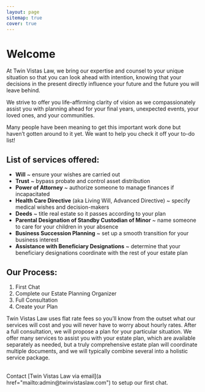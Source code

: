 ```yaml
---
layout: page
sitemap: true
cover: true
---
```


# Welcome

At Twin Vistas Law, we bring our expertise and counsel to your unique
situation so that you can look ahead with intention, knowing that your
decisions in the present directly influence your future and the future
you will leave behind.

We strive to offer you life-affirming clarity of vision as we
compassionately assist you with planning ahead for your final
years, unexpected events, your loved ones, and your communities.

Many people have been meaning to get this important work done
but haven’t gotten around to it yet. We want to help you check it off
your to-do list!

## List of services offered:
- **Will** ~ ensure your wishes are carried out
- **Trust** ~ bypass probate and control asset distribution
- **Power of Attorney** ~ authorize someone to manage finances if incapacitated
- **Health Care Directive** (aka Living Will, Advanced Directive) ~ specify medical wishes and decision-makers
- **Deeds** ~ title real estate so it passes according to your plan
- **Parental Designation of Standby Custodian of Minor** ~ name someone to care for your children in your absence
- **Business Succession Planning** ~ set up a smooth transition for your business interest
- **Assistance with Beneficiary Designations** ~ determine that your beneficiary designations coordinate with the rest of your estate plan

## Our Process:
1. First Chat
2. Complete our Estate Planning Organizer
3. Full Consultation
4. Create your Plan

Twin Vistas Law uses flat rate fees so you’ll know from the outset what our services will cost and you will never have to worry about hourly rates. After a full consultation, we will propose a plan for your particular situation. We offer many services to assist you with your estate plan, which are available separately as needed, but a truly comprehensive estate plan will coordinate multiple documents, and we will typically combine several into a holistic service package.

<br>
Contact [Twin Vistas Law via email](a href="mailto:admin@twinvistaslaw.com") to setup our first chat. <a href="mailto:admin@twinvistaslaw.com"><span class="icon-mail"></span></a>
